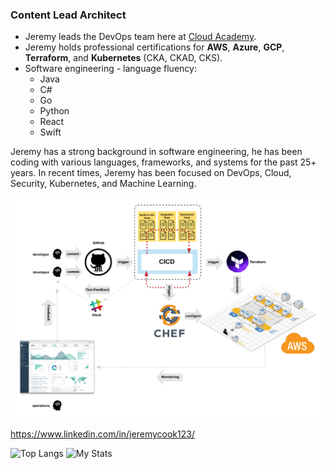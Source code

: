 ### Content Lead Architect
- Jeremy leads the DevOps team here at [Cloud Academy](https://cloudacademy.com/).
- Jeremy holds professional certifications for **AWS**, **Azure**, **GCP**, **Terraform**, and **Kubernetes** (CKA, CKAD, CKS).
- Software engineering - language fluency:
  - Java
  - C#
  - Go
  - Python
  - React
  - Swift

Jeremy has a strong background in software engineering, he has been coding with various languages, frameworks, and systems for the past 25+ years. In recent times, Jeremy has been focused on DevOps, Cloud, Security, Kubernetes, and Machine Learning.

![DevOps](./images/devops.png)

https://www.linkedin.com/in/jeremycook123/

![Top Langs](https://github-readme-stats.vercel.app/api/top-langs/?username=jeremycook123)
![My Stats](https://github-readme-stats.vercel.app/api?username=jeremycook123&show_icons=true&count_private=true&line_height=40)
